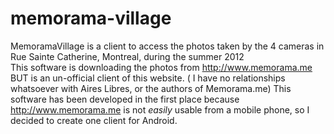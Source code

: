 memorama-village
================

MemoramaVillage is a client to access the photos taken by the 4 cameras in Rue Sainte Catherine, Montreal, during the summer 2012\
This software is downloading the photos from http://www.memorama.me BUT is an un-official client of this website. ( I have no relationships whatsoever with Aires Libres, or the authors of Memorama.me)
This software has been developed in the first place because http://www.memorama.me is not *easily* usable from a mobile phone, so I decided to create one client for Android.
